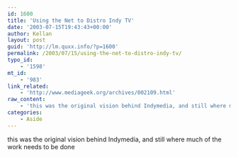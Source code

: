```yaml
---
id: 1600
title: 'Using the Net to Distro Indy TV'
date: '2003-07-15T19:43:43+00:00'
author: Kellan
layout: post
guid: 'http://lm.quxx.info/?p=1600'
permalink: /2003/07/15/using-the-net-to-distro-indy-tv/
typo_id:
    - '1598'
mt_id:
    - '983'
link_related:
    - 'http://www.mediageek.org/archives/002109.html'
raw_content:
    - 'this was the original vision behind Indymedia, and still where much of the work needs to be done'
categories:
    - Aside
---
```


this was the original vision behind Indymedia, and still where much of the work needs to be done